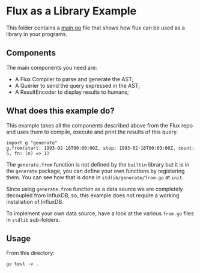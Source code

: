 # Flux as a Library Example

This folder contains a [main.go](main.go) file that shows how flux can be used as a library in your programs.

## Components

The main components you need are:

- A Flux Compiler to parse and generate the AST;
- A Querier to send the query expressed in the AST;
- A ResultEncoder to display results to humans;

## What does this example do?

This example takes all the components described above from the Flux repo and uses them to
compile, execute and print the results of this query.

```flux
import g "generate"
g.from(start: 1993-02-16T00:00:00Z, stop: 1993-02-16T00:03:00Z, count: 5, fn: (n) => 1)
```

The `generate.from` function is not defined by the `builtin` library but it is in the `generate` package,
you can define your own functions by registering them. You can see how that is done in `stdlib/generate/from.go` at `init`.

Since using `generate.from` function as a data source we are completely decoupled from InfluxDB, so, this example
does not require a working installation of InfluxDB.

To implement your own data source, have a look at the various `from.go` files in `stdlib` sub-folders.

## Usage

From this directory:

```
go test -v .
```

